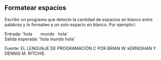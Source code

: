 ## Formatear espacios

Escribir un programa que detecte la cantidad de espacios en blanco entre palabras y lo formatee a un solo espacio en blanco. Por ejemplo:\

Entrada: 'hola&nbsp;&nbsp;&nbsp;&nbsp;&nbsp;&nbsp;&nbsp;mundo&nbsp;&nbsp;&nbsp;hola'\
Salida esperada: 'hola mundo hola'

Fuente: EL LENGUAJE DE PROGRAMACIÓN C POR BRIAN W. kERNIGHAN Y DENNIS M. RITCHIE.